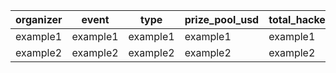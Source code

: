 | **organizer**     | **event**            | **type**     | **prize\_pool\_usd** | **total\_hackers** | **total\_submissions** | **privacy\_submissions** |
| ------------- | ---------------- | -------- | ---------------- | -------------- | ------------------ | -------------------- |
| example1 | example1 | example1 | example1 | example1 | example1 | example1 |
| example2 | example2 | example2 | example2 | example2 | example2 | example2 |
